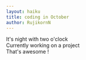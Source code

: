 ```yaml
---
layout: haiku
title: coding in October
author: RujikornN
---
```


It's night with two o'clock<br>
Currently working on a project<br>
That's awesome !<br>
